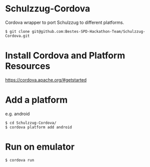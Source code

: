 Schulzzug-Cordova
=================

Cordova wrapper to port Schulzzug to different platforms.

```
$ git clone git@github.com:Bestes-SPD-Hackathon-Team/Schulzzug-Cordova.git
```

Install Cordova and Platform Resources
======================================

https://cordova.apache.org/#getstarted


Add a platform
==============

e.g. android

```
$ cd Schulzzug-Cordova/
$ cordova platform add android
```

Run on emulator
==============

```
$ cordova run
```


